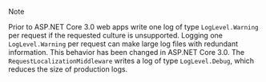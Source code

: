 > [!NOTE]
> Prior to ASP.NET Core 3.0 web apps write one log of type `LogLevel.Warning` per request if the requested culture is unsupported. Logging one `LogLevel.Warning` per request can make large log files with redundant information. This behavior has been changed in ASP.NET Core 3.0. The `RequestLocalizationMiddleware` writes a log of type `LogLevel.Debug`, which reduces the size of production logs.
